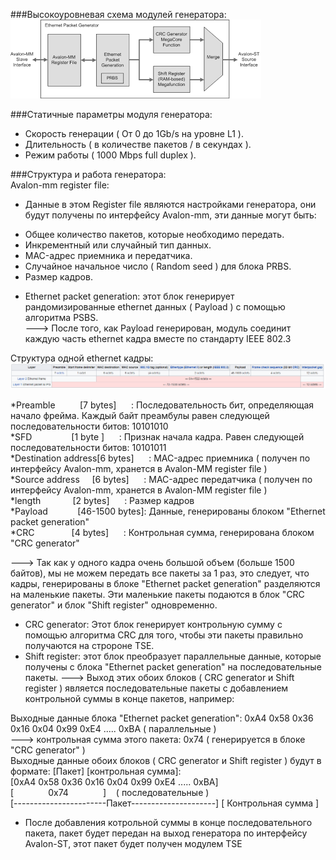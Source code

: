 ###Высокоуровневая схема модулей генератора:  
![alt text](https://github.com/padung99/Metrotek_LAB4/blob/main/gen_eth_pkt/eth_pkt_gen.png)

###Статичные параметры модуля генератора:  
+ Скорость генерации ( От 0 до 1Gb/s на уровне L1 ).
+ Длительность ( в количестве пакетов / в секундах ).
+ Режим работы ( 1000 Mbps full duplex ).

###Структура и работа генератора:  
Avalon-mm register file:
- Данные в этом Register file являются настройками генератора, они будут получены по интерфейсу Avalon-mm, эти данные могут быть:
+ Общее количество пакетов, которые необходимо передать.
+ Инкрементный или случайный тип данных.
+ MAC-адрес приемника и передатчика.
+ Случайное начальное число ( Random seed ) для блока PRBS.
+ Размер кадров.

- Ethernet packet generation: этот блок генерирует рандомизированные ethernet данных ( Payload ) с помощью алгоритма PSBS.  
---> После того, как Payload генерирован, модуль соединит каждую часть ethernet кадра вместе по стандарту IEEE 802.3  

Структура одной ethernet кадры:  
![alt text](https://github.com/padung99/Metrotek_LAB4/blob/main/gen_eth_pkt/ethernet_frame.png)

*Preamble&nbsp;&nbsp;&nbsp;&nbsp;&nbsp;&nbsp;&nbsp;&nbsp;&nbsp;&nbsp;[7 bytes]&nbsp;&nbsp;&nbsp;&nbsp;&nbsp;&nbsp;: Последовательность бит, определяющая начало фрейма. Каждый байт преамбулы равен следующей последовательности битов: 10101010  
*SFD&nbsp;&nbsp;&nbsp;&nbsp;&nbsp;&nbsp;&nbsp;&nbsp;&nbsp;&nbsp;&nbsp;&nbsp;&nbsp;&nbsp;&nbsp;&nbsp;[1 byte ]&nbsp;&nbsp;&nbsp;&nbsp;&nbsp;&nbsp;: Признак начала кадра. Равен следующей последовательности битов: 10101011  
*Destination address[6 bytes]&nbsp;&nbsp;&nbsp;&nbsp;&nbsp;&nbsp;: MAC-адрес приемника ( получен по интерфейсу Avalon-mm, хранется в Avalon-MM register file )  
*Source address&nbsp;&nbsp;&nbsp;&nbsp;&nbsp;[6 bytes]&nbsp;&nbsp;&nbsp;&nbsp;&nbsp;&nbsp;: MAC-адрес передатчика ( получен по интерфейсу Avalon-mm, хранется в Avalon-MM register file )  
*length&nbsp;&nbsp;&nbsp;&nbsp;&nbsp;&nbsp;&nbsp;&nbsp;&nbsp;&nbsp;&nbsp;&nbsp;&nbsp;[2 bytes]&nbsp;&nbsp;&nbsp;&nbsp;&nbsp;&nbsp;: Размер кадров  
*Payload&nbsp;&nbsp;&nbsp;&nbsp;&nbsp;&nbsp;&nbsp;&nbsp;&nbsp;&nbsp;&nbsp;&nbsp;[46-1500 bytes]: Данные, генерированы блоком "Ethernet packet generation"  
*CRC&nbsp;&nbsp;&nbsp;&nbsp;&nbsp;&nbsp;&nbsp;&nbsp;&nbsp;&nbsp;&nbsp;&nbsp;&nbsp;&nbsp;&nbsp;[4 bytes]&nbsp;&nbsp;&nbsp;&nbsp;&nbsp;&nbsp;: Контрольная сумма, генерирована блоком "CRC generator"  

---> Так как у одного кадра очень большой объем (больше 1500 байтов), мы не можем передать все пакеты за 1 раз, это следует, что кадры, генерированы в блоке "Ethernet packet generation" разделяются на маленькие пакеты. Эти маленькие пакеты подаются в блок "CRC generator" и блок "Shift register" одновременно.

- CRC generator: Этот блок генерирует контрольную сумму с помощью алгоритма CRC для того, чтобы эти пакеты правильно получаются на стророне TSE.
- Shift register: этот блок преобразует параллельные данные, которые получены с блока "Ethernet packet generation" на последовательные пакеты.
---> Выход этих обоих блоков ( CRC generator и Shift register ) является последовательные пакеты с добавлением контрольной суммы в конце пакетов, например:

Выходные данные блока "Ethernet packet generation": 0xA4 0x58 0x36 0x16 0x04 0x99 0xE4 ..... 0xBA ( параллельные )  
---> контрольная сумма этого пакета:  0x74 ( генерируется в блоке "CRC generator" )  
Выходные данные обоих блоков ( CRC generator и Shift register ) будут в формате: [Пакет] [контрольная сумма]:  
[0xA4 0x58 0x36 0x16 0x04 0x99 0xE4 ..... 0xBA] [&nbsp;&nbsp;&nbsp;&nbsp;&nbsp;&nbsp;&nbsp;&nbsp;&nbsp;&nbsp;&nbsp;&nbsp;&nbsp;&nbsp;0x74&nbsp;&nbsp;&nbsp;&nbsp;&nbsp;&nbsp;&nbsp;&nbsp;&nbsp;&nbsp;&nbsp;&nbsp;&nbsp;&nbsp;]&nbsp;&nbsp;&nbsp;&nbsp;( последовательные )  
[-----------------------Пакет---------------------] [ Контрольная сумма ]  

- После добавления котрольной суммы в конце последовательного пакета, пакет будет передан на выход генератора по интерфейсу Avalon-ST, этот пакет будет получен модулем TSE
